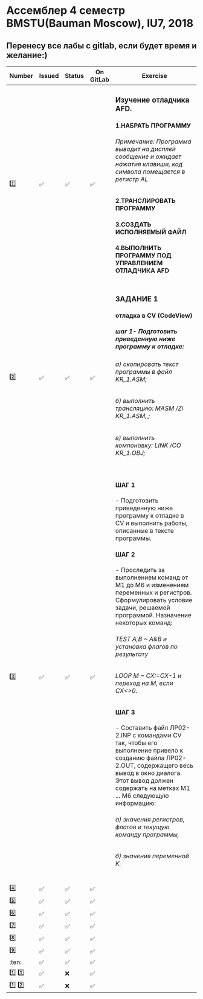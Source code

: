 # Ассемблер 4 семестр BMSTU(Bauman Moscow), IU7, 2018
<H2>Перенесу все лабы с gitlab, если будет время и желание:)</H2>

| Number | Issued | Status | On GitLab | Exercise |
|---------|---|------|----------|---|
| :one: | :white_check_mark: | :white_check_mark: | :white_check_mark: | <h3>Изучение отладчика AFD.</h3><h4>1.HАБРАТЬ ПРОГРАММУ</h4><h6>Примечание: Программа выводит на дисплей сообщение и ожидает  нажатия клавиши, код символа помещается в регистр AL</h6><h4>2.ТРАНСЛИРОВАТЬ ПРОГРАММУ</h4><h4>3.СОЗДАТЬ ИСПОЛНЯЕМЫЙ ФАЙЛ</h4><h4>4.ВЫПОЛНИТЬ ПРОГРАММУ ПОД УПРАВЛЕНИЕМ ОТЛАДЧИКА AFD</h4>|
| :two: | :white_check_mark: | :white_check_mark: | :white_check_mark: | <h3>ЗАДАНИЕ 1</h3><h4>отладка в CV (CodeView)</h4><h5>шаг 1- Подготовить приведенную ниже программу к отладке:</h5><h6>а) скопировать текст программы в файл KR_1.ASM;</h6><h6>б) выполнить трансляцию: MASM /Zi KR_1.ASM,,;</h6><h6>в) выполнить компоновку: LINK /CO KR_1.OBJ;</h6>|
| :three: | :white_check_mark: | :white_check_mark: | :white_check_mark: | <h4>ШАГ 1</h4>- Подготовить приведенную ниже программу к отладке в CV и выполнить работы, описанные в тексте программы. <h4>ШАГ 2</h4>- Проследить за выполнением команд от M1 до M6 и  изменением переменных   и регистров.  Сформулировать условие задачи, решаемой программой. Назначение некоторых команд: <h6>TEST A,B     ~    A&B и установка флагов по результату</h6><h6>LOOP M       ~    CX:=CX-1 и переход на М, если CX<>0.</h6><h4>ШАГ 3</h4>- Составить файл ЛР02-2.INP с командами CV так,  чтобы  его выполнение привело к созданию файла ЛР02-2.OUT, содержащего весь вывод в окно диалога.  Этот вывод должен содержать  на  метках M1 ... M6 следующую информацию: <h6>а) значения регистров, флагов и текущую команду программы,</h6><h6>б) значения переменной K.</h6>
| :four: | :white_check_mark: | :white_check_mark: | :white_check_mark: | |
| :five: | :white_check_mark: | :white_check_mark: |:white_check_mark: | |
| :six: | :white_check_mark: | :white_check_mark: | :white_check_mark: | |
| :seven: | :white_check_mark: | :white_check_mark: | :white_check_mark: | |
| :eight: | :white_check_mark: | :white_check_mark: | :white_check_mark: | |
| :nine: | :white_check_mark: | :white_check_mark: | :white_check_mark: | |
| :ten: | :white_check_mark: | :white_check_mark:| :white_check_mark: | |
| :one: :one: | :white_check_mark: | :x: | :white_check_mark: | |
| :one: :two: | :white_check_mark: | :x: | :white_check_mark: | |
